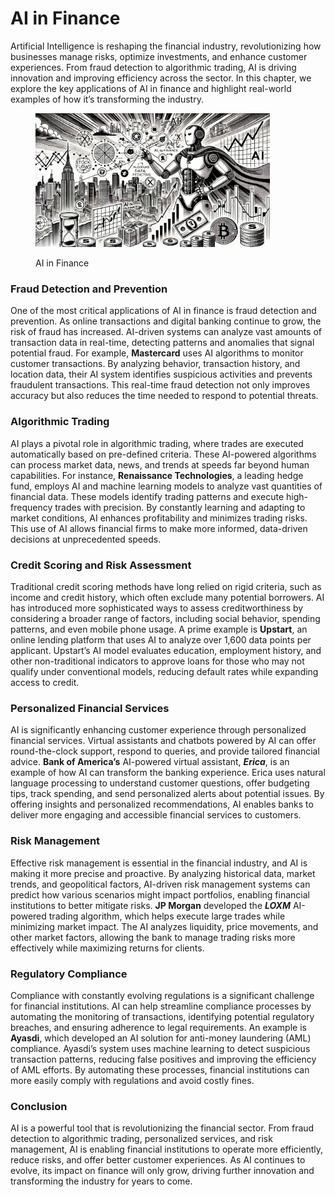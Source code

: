 # AI in Finance

Artificial Intelligence is reshaping the financial industry, revolutionizing how businesses manage risks, optimize investments, and enhance customer experiences. From fraud detection to algorithmic trading, AI is driving innovation and improving efficiency across the sector. In this chapter, we explore the key applications of AI in finance and highlight real-world examples of how it’s transforming the industry.

<div align="left">

<figure><img src="../../.gitbook/assets/image (15).png" alt="" width="375"><figcaption><p>AI in Finance</p></figcaption></figure>

</div>

### Fraud Detection and Prevention

One of the most critical applications of AI in finance is fraud detection and prevention. As online transactions and digital banking continue to grow, the risk of fraud has increased. AI-driven systems can analyze vast amounts of transaction data in real-time, detecting patterns and anomalies that signal potential fraud. For example, **Mastercard** uses AI algorithms to monitor customer transactions. By analyzing behavior, transaction history, and location data, their AI system identifies suspicious activities and prevents fraudulent transactions. This real-time fraud detection not only improves accuracy but also reduces the time needed to respond to potential threats.

### Algorithmic Trading

AI plays a pivotal role in algorithmic trading, where trades are executed automatically based on pre-defined criteria. These AI-powered algorithms can process market data, news, and trends at speeds far beyond human capabilities. For instance, **Renaissance Technologies**, a leading hedge fund, employs AI and machine learning models to analyze vast quantities of financial data. These models identify trading patterns and execute high-frequency trades with precision. By constantly learning and adapting to market conditions, AI enhances profitability and minimizes trading risks. This use of AI allows financial firms to make more informed, data-driven decisions at unprecedented speeds.

### Credit Scoring and Risk Assessment

Traditional credit scoring methods have long relied on rigid criteria, such as income and credit history, which often exclude many potential borrowers. AI has introduced more sophisticated ways to assess creditworthiness by considering a broader range of factors, including social behavior, spending patterns, and even mobile phone usage. A prime example is **Upstart**, an online lending platform that uses AI to analyze over 1,600 data points per applicant. Upstart’s AI model evaluates education, employment history, and other non-traditional indicators to approve loans for those who may not qualify under conventional models, reducing default rates while expanding access to credit.

### Personalized Financial Services

AI is significantly enhancing customer experience through personalized financial services. Virtual assistants and chatbots powered by AI can offer round-the-clock support, respond to queries, and provide tailored financial advice. **Bank of America’s** AI-powered virtual assistant, _**Erica**_, is an example of how AI can transform the banking experience. Erica uses natural language processing to understand customer questions, offer budgeting tips, track spending, and send personalized alerts about potential issues. By offering insights and personalized recommendations, AI enables banks to deliver more engaging and accessible financial services to customers.

### Risk Management

Effective risk management is essential in the financial industry, and AI is making it more precise and proactive. By analyzing historical data, market trends, and geopolitical factors, AI-driven risk management systems can predict how various scenarios might impact portfolios, enabling financial institutions to better mitigate risks. **JP Morgan** developed the _**LOXM**_ AI-powered trading algorithm, which helps execute large trades while minimizing market impact. The AI analyzes liquidity, price movements, and other market factors, allowing the bank to manage trading risks more effectively while maximizing returns for clients.

### Regulatory Compliance

Compliance with constantly evolving regulations is a significant challenge for financial institutions. AI can help streamline compliance processes by automating the monitoring of transactions, identifying potential regulatory breaches, and ensuring adherence to legal requirements. An example is **Ayasdi**, which developed an AI solution for anti-money laundering (AML) compliance. Ayasdi’s system uses machine learning to detect suspicious transaction patterns, reducing false positives and improving the efficiency of AML efforts. By automating these processes, financial institutions can more easily comply with regulations and avoid costly fines.

### Conclusion

AI is a powerful tool that is revolutionizing the financial sector. From fraud detection to algorithmic trading, personalized services, and risk management, AI is enabling financial institutions to operate more efficiently, reduce risks, and offer better customer experiences. As AI continues to evolve, its impact on finance will only grow, driving further innovation and transforming the industry for years to come.
